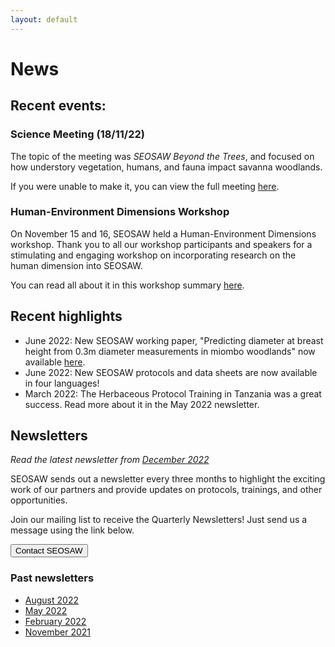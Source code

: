 ```yaml
---
layout: default
---
```


# News

## Recent events: 
### Science Meeting (18/11/22)

The topic of the meeting was _SEOSAW Beyond the Trees_, and focused on how understory vegetation, humans, and fauna impact savanna woodlands.  

If you were unable to make it, you can view the full meeting [here](https://ed-ac-uk.zoom.us/rec/play/SlqCuVz3b6IOPb_lHwHTtCgHDzUbZWR3KYnt3nSIP1KkBnFormnx9HsQ5e09KPRFDjfuB-IA5-MjIaOe.vZEkseVZG4FNwfXu?continueMode=true&_x_zm_rtaid=l075FjSgRde38q00BXAUiA.1671192671859.daf3dad782fce4ca1c8939670fcc2852&_x_zm_rhtaid=859). 



### Human-Environment Dimensions Workshop

On November 15 and 16, SEOSAW held a Human-Environment Dimensions workshop. Thank you to all our workshop participants and speakers for a stimulating and engaging workshop on incorporating research on the human dimension into SEOSAW. 

You can read all about it in this workshop summary [here](https://bitbucket.org/miombo/seosaw/raw/master/doc/workshop_reports%5CH-E%20Workshop%20Report.pdf).

## Recent highlights

* June 2022: New SEOSAW working paper, "Predicting diameter at breast height from 0.3m diameter measurements in miombo woodlands" now available [here](https://bitbucket.org/miombo/seosaw/raw/master/doc/reports/diameter_relationship/diameter_relationship_latest.pdf).
* June 2022: New SEOSAW protocols and data sheets are now available in four languages!
* March 2022: The Herbaceous Protocol Training in Tanzania was a great success. Read more about it in the May 2022 newsletter.

## Newsletters
*Read the latest newsletter from [December 2022](https://sway.office.com/CZLMRbX1jvRTiDqU?ref=Link)*

SEOSAW sends out a newsletter every three months to highlight the exciting work of our partners and provide updates on protocols, trainings, and other opportunities.

Join our mailing list to receive the Quarterly Newsletters!  Just send us a message using the link below.

<div class="landing-btn-wrapper">
<form action="{{ site.baseurl }}/contact.html">
  <button class="landing-btn" type="submit">Contact SEOSAW</button>
</form>
</div>

### Past newsletters

* [August 2022](https://sway.office.com/jP61ngxt4D6yeHPz?ref=Link)
* [May 2022](https://sway.office.com/1ygFjSV2UCFKd6qP?ref=Link)
* [February 2022](https://sway.office.com/yOc4A2qqAXhZAvSJ?ref=Link)
* [November 2021](https://sway.office.com/Hl8XFdvCgiowQiVs?ref=Link)


